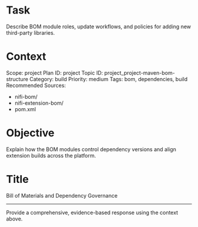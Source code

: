 # Task
Describe BOM module roles, update workflows, and policies for adding new third-party libraries.

# Context
Scope: project
Plan ID: project
Topic ID: project_project-maven-bom-structure
Category: build
Priority: medium
Tags: bom, dependencies, build
Recommended Sources:
- nifi-bom/
- nifi-extension-bom/
- pom.xml

# Objective
Explain how the BOM modules control dependency versions and align extension builds across the platform.

# Title
Bill of Materials and Dependency Governance

---

Provide a comprehensive, evidence-based response using the context above.
